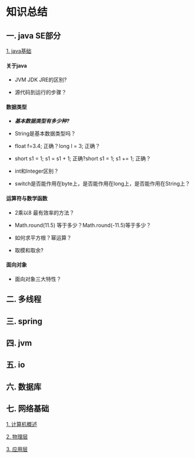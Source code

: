 # 知识总结

## 一. java SE部分

[1. java基础](/Knowledge/java基础/java基础.md)

#### 关于java


- JVM JDK JRE的区别?


- 源代码到运行的步骤？

#### 数据类型


- ***基本数据类型有多少种?***


- String是基本数据类型吗？


- float f=3.4; 正确？long l = 3; 正确？


- short s1 = 1; s1 = s1 + 1; 正确?short s1 = 1; s1 += 1; 正确？
	

- int和Integer区别？


- switch是否能作用在byte上，是否能作用在long上，是否能作用在String上？

#### 运算符与数学函数


- 2乘以8 最有效率的方法？


- Math.round(11.5) 等于多少？Math.round(-11.5)等于多少？


- 如何求平方根？幂运算？


- 取模和取余?

#### 面向对象

- 面向对象三大特性？




## 二. 多线程

## 三. spring

## 四. jvm

## 五. io

## 六. 数据库

## 七. 网络基础

[1. 计算机概述](/Knowledge/计算机网络/计算机概述.md)

[2. 物理层](/Knowledge/计算机网络/传输层.md)

[3. 应用层](/Knowledge/计算机网络/应用层.md)

